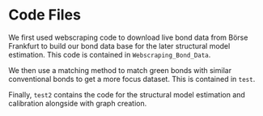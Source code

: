 # Code Files
We first used webscraping code to download live bond data from Börse Frankfurt to build our bond data base for the later structural model estimation. This code is contained in `Webscraping_Bond_Data`. 

We then use a matching method to match green bonds with similar conventional bonds to get a more focus dataset. This is contained in `test`.

Finally, `test2` contains the code for the  structural model estimation and calibration alongside with graph creation.
